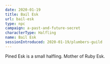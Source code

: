 ```yaml
---
date: 2020-01-19
title: Bail Esk
url: bail-esk
type: npc
campaign: a-past-and-future-secret
characterType: Halfling
name: Bail Esk
sessionIntroduced: 2020-01-19/plumbers-guild
---
```


Pined Esk is a small halfling. Mother of Ruby Esk.
